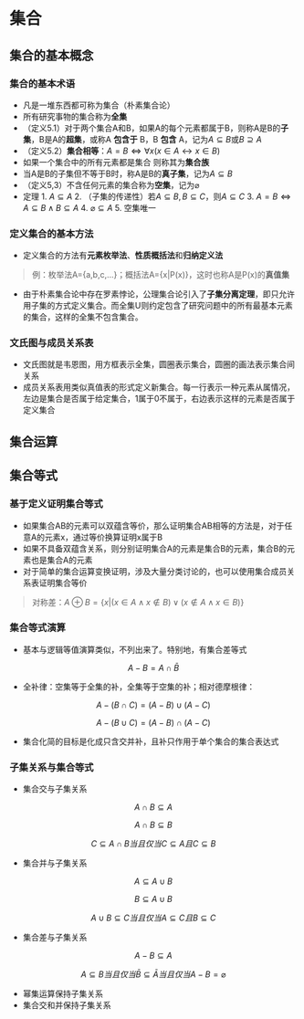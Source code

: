 # 集合
## 集合的基本概念
### 集合的基本术语
* 凡是一堆东西都可称为集合（朴素集合论）
* 所有研究事物的集合称为**全集**
* （定义5.1）对于两个集合A和B，如果A的每个元素都属于B，则称A是B的**子集**，B是A的**超集**，或称A **包含于** B，B **包含** A，记为$A\subseteq B$或$B\supseteq A$
* （定义5.2）**集合相等**：$A=B\iff \forall x(x\in A \leftrightarrow x\in B)$
* 如果一个集合中的所有元素都是集合 则称其为**集合族**
* 当A是B的子集但不等于B时，称A是B的**真子集**，记为$A\subseteq B$
* （定义5,3）不含任何元素的集合称为**空集**，记为$\varnothing$
* 定理
       1. $A\subseteq A$
       2. （子集的传递性）若$A\subseteq B,B\subseteq C$，则$A\subseteq C$
       3. $A=B\iff A\subseteq B\wedge B\subseteq A$
       4. $\varnothing\subseteq A$
       5. 空集唯一
### 定义集合的基本方法
* 定义集合的方法有**元素枚举法**、**性质概括法**和**归纳定义法**
> 例：枚举法A={a,b,c,...}；概括法A={x|P(x)}，这时也称A是P(x)的**真值集**
* 由于朴素集合论中存在罗素悖论，公理集合论引入了**子集分离定理**，即只允许用子集的方式定义集合。而全集U则约定包含了研究问题中的所有最基本元素的集合，这样的全集不包含集合。
### 文氏图与成员关系表
* 文氏图就是韦恩图，用方框表示全集，圆圈表示集合，圆圈的画法表示集合间关系
* 成员关系表用类似真值表的形式定义新集合。每一行表示一种元素从属情况，左边是集合是否属于给定集合，1属于0不属于，右边表示这样的元素是否属于定义集合
## 集合运算
## 集合等式
### 基于定义证明集合等式
* 如果集合AB的元素可以双蕴含等价，那么证明集合AB相等的方法是，对于任意A的元素x，通过等价换算证明x属于B
* 如果不具备双蕴含关系，则分别证明集合A的元素是集合B的元素，集合B的元素也是集合A的元素
* 对于简单的集合运算变换证明，涉及大量分类讨论的，也可以使用集合成员关系表证明集合等价
> 对称差：$A\oplus B=\{x|(x\in A\wedge x\not\in B)\vee(x\not\in A\wedge x\in B)\}$
### 集合等式演算
* 基本与逻辑等值演算类似，不列出来了。特别地，有集合差等式

$$A-B=A\cap\bar B$$

* 全补律：空集等于全集的补，全集等于空集的补；相对德摩根律：

$$A-(B\cap C)=(A-B)\cup(A-C)$$

$$A-(B\cup C)=(A-B)\cap(A-C)$$

* 集合化简的目标是化成只含交并补，且补只作用于单个集合的集合表达式
### 子集关系与集合等式
* 集合交与子集关系

$$A\cap B\subseteq A$$

$$A\cap B\subseteq B$$

$$C\subseteq A\cap B当且仅当C\subseteq A且C\subseteq B$$

* 集合并与子集关系


$$A\subseteq A\cup B$$

$$B\subseteq A\cup B$$

$$A\cup B\subseteq C当且仅当A\subseteq C且B\subseteq C$$

* 集合差与子集关系

$$A-B\subseteq A$$

$$A\subseteq B当且仅当\bar B\subseteq \bar A当且仅当A-B=\varnothing$$

* 幂集运算保持子集关系
* 集合交和并保持子集关系

